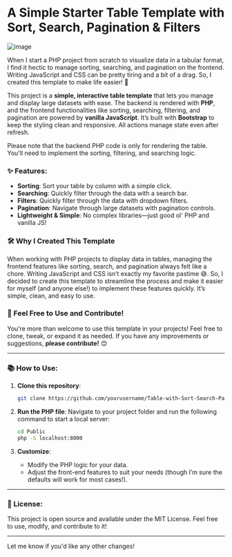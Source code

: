 # A Simple Starter Table Template with Sort, Search, Pagination & Filters

![image](https://github.com/user-attachments/assets/18c0f2c6-d365-4bf3-9b0f-0caf0ef82cee)


When I start a PHP project from scratch to visualize data in a tabular format, I find it hectic to manage sorting, searching, and pagination on the frontend. Writing JavaScript and CSS can be pretty tiring and a bit of a drag. So, I created this template to make life easier! 🚀

This project is a **simple, interactive table template** that lets you manage and display large datasets with ease. The backend is rendered with **PHP**, and the frontend functionalities like sorting, searching, filtering, and pagination are powered by **vanilla JavaScript**. It’s built with **Bootstrap** to keep the styling clean and responsive. All actions manage state even after refresh. 

Please note that the backend PHP code is only for rendering the table. You'll need to implement the sorting, filtering, and searching logic.

### ✨ Features:
- **Sorting**: Sort your table by column with a simple click.
- **Searching**: Quickly filter through the data with a search bar.
- **Filters**: Quickly filter through the data with dropdown filters.
- **Pagination**: Navigate through large datasets with pagination controls.
- **Lightweight & Simple**: No complex libraries—just good ol' PHP and vanilla JS!

### 🛠️ Why I Created This Template

When working with PHP projects to display data in tables, managing the frontend features like sorting, search, and pagination always felt like a chore. Writing JavaScript and CSS isn’t exactly my favorite pastime 😅. So, I decided to create this template to streamline the process and make it easier for myself (and anyone else!) to implement these features quickly. It’s simple, clean, and easy to use.

### 🚀 Feel Free to Use and Contribute!

You’re more than welcome to use this template in your projects! Feel free to clone, tweak, or expand it as needed. If you have any improvements or suggestions, **please contribute!** 😊

---

### 📚 How to Use:

1. **Clone this repository**:
   ```bash
   git clone https://github.com/yourusername/Table-with-Sort-Search-Pagination.git
   ```

2. **Run the PHP file**:
   Navigate to your project folder and run the following command to start a local server:
   ```bash
   cd Public
   php -S localhost:8000
   ```

3. **Customize**:
    - Modify the PHP logic for your data.
    - Adjust the front-end features to suit your needs (though I’m sure the defaults will work for most cases!).

---

### 📝 License:

This project is open source and available under the MIT License. Feel free to use, modify, and contribute to it!

---

Let me know if you'd like any other changes!
